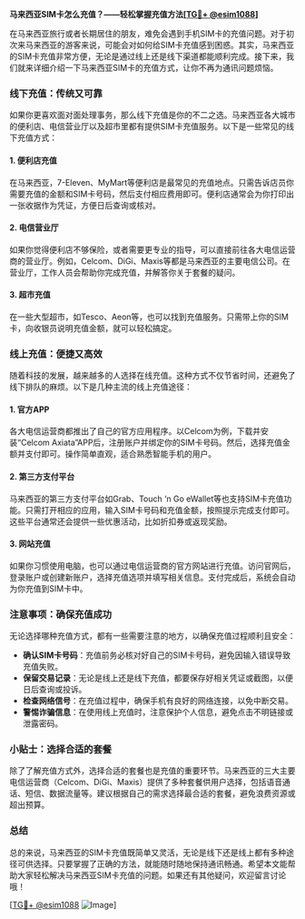 **马来西亚SIM卡怎么充值？——轻松掌握充值方法[[TG💪+ @esim1088](https://t.me/s/esim1088)]**

在马来西亚旅行或者长期居住的朋友，难免会遇到手机SIM卡的充值问题。对于初次来马来西亚的游客来说，可能会对如何给SIM卡充值感到困惑。其实，马来西亚的SIM卡充值非常方便，无论是通过线上还是线下渠道都能顺利完成。接下来，我们就来详细介绍一下马来西亚SIM卡的充值方式，让你不再为通讯问题烦恼。

### 线下充值：传统又可靠

如果你更喜欢面对面处理事务，那么线下充值是你的不二之选。马来西亚各大城市的便利店、电信营业厅以及超市里都有提供SIM卡充值服务。以下是一些常见的线下充值方式：

#### 1. 便利店充值

在马来西亚，7-Eleven、MyMart等便利店是最常见的充值地点。只需告诉店员你需要充值的金额和SIM卡号码，然后支付相应费用即可。便利店通常会为你打印出一张收据作为凭证，方便日后查询或核对。

#### 2. 电信营业厅

如果你觉得便利店不够保险，或者需要更专业的指导，可以直接前往各大电信运营商的营业厅。例如，Celcom、DiGi、Maxis等都是马来西亚的主要电信公司。在营业厅，工作人员会帮助你完成充值，并解答你关于套餐的疑问。

#### 3. 超市充值

在一些大型超市，如Tesco、Aeon等，也可以找到充值服务。只需带上你的SIM卡，向收银员说明充值金额，就可以轻松搞定。

### 线上充值：便捷又高效

随着科技的发展，越来越多的人选择在线充值。这种方式不仅节省时间，还避免了线下排队的麻烦。以下是几种主流的线上充值途径：

#### 1. 官方APP

各大电信运营商都推出了自己的官方应用程序。以Celcom为例，下载并安装“Celcom Axiata”APP后，注册账户并绑定你的SIM卡号码。然后，选择充值金额并支付即可。操作简单直观，适合熟悉智能手机的用户。

#### 2. 第三方支付平台

马来西亚的第三方支付平台如Grab、Touch ‘n Go eWallet等也支持SIM卡充值功能。只需打开相应的应用，输入SIM卡号码和充值金额，按照提示完成支付即可。这些平台通常还会提供一些优惠活动，比如折扣券或返现奖励。

#### 3. 网站充值

如果你习惯使用电脑，也可以通过电信运营商的官方网站进行充值。访问官网后，登录账户或创建新账户，选择充值选项并填写相关信息。支付完成后，系统会自动为你充值到SIM卡中。

### 注意事项：确保充值成功

无论选择哪种充值方式，都有一些需要注意的地方，以确保充值过程顺利且安全：

- **确认SIM卡号码**：充值前务必核对好自己的SIM卡号码，避免因输入错误导致充值失败。
- **保留交易记录**：无论是线上还是线下充值，都要保存好相关凭证或截图，以便日后查询或投诉。
- **检查网络信号**：在充值过程中，确保手机有良好的网络连接，以免中断交易。
- **警惕诈骗信息**：在使用线上充值时，注意保护个人信息，避免点击不明链接或泄露密码。

### 小贴士：选择合适的套餐

除了了解充值方式外，选择合适的套餐也是充值的重要环节。马来西亚的三大主要电信运营商（Celcom、DiGi、Maxis）提供了多种套餐供用户选择，包括语音通话、短信、数据流量等。建议根据自己的需求选择最合适的套餐，避免浪费资源或超出预算。

### 总结

总的来说，马来西亚的SIM卡充值既简单又灵活，无论是线下还是线上都有多种途径可供选择。只要掌握了正确的方法，就能随时随地保持通讯畅通。希望本文能帮助大家轻松解决马来西亚SIM卡充值的问题。如果还有其他疑问，欢迎留言讨论哦！

[[TG💪+ @esim1088](https://t.me/s/esim1088) ![Image](https://i.postimg.cc/4NQfJmqS/Snipaste-2025-05-13-00-14-12.png)]